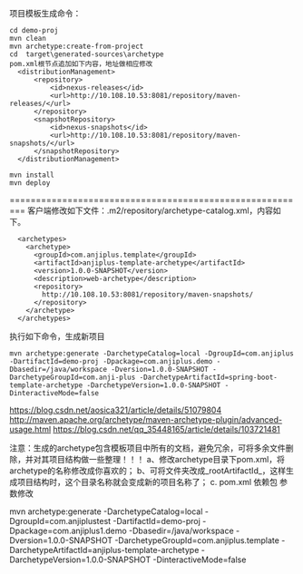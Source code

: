 项目模板生成命令：
```
cd demo-proj
mvn clean
mvn archetype:create-from-project
cd  target\generated-sources\archetype
pom.xml根节点追加如下内容，地址做相应修改
  <distributionManagement>
      <repository>
          <id>nexus-releases</id>
          <url>http://10.108.10.53:8081/repository/maven-releases/</url>
      </repository>
      <snapshotRepository>
          <id>nexus-snapshots</id>
          <url>http://10.108.10.53:8081/repository/maven-snapshots/</url>
      </snapshotRepository>
  </distributionManagement>

mvn install
mvn deploy
```
=========================================================
客户端修改如下文件：.m2/repository/archetype-catalog.xml，内容如下。
```
  <archetypes>
    <archetype>
      <groupId>com.anjiplus.template</groupId>
      <artifactId>anjiplus-template-archetype</artifactId>
      <version>1.0.0-SNAPSHOT</version>
      <description>web-archetype</description>
      <repository>
		http://10.108.10.53:8081/repository/maven-snapshots/
	  </repository>
    </archetype>
  </archetypes>
```
  
执行如下命令，生成新项目
```
mvn archetype:generate -DarchetypeCatalog=local -DgroupId=com.anjiplus -DartifactId=demo-proj -Dpackage=com.anjiplus.demo -Dbasedir=/java/workspace -Dversion=1.0.0-SNAPSHOT -DarchetypeGroupId=com.anji-plus -DarchetypeArtifactId=spring-boot-template-archetype -DarchetypeVersion=1.0.0-SNAPSHOT -DinteractiveMode=false
```

https://blog.csdn.net/aosica321/article/details/51079804
http://maven.apache.org/archetype/maven-archetype-plugin/advanced-usage.html
https://blog.csdn.net/qq_35448165/article/details/103721481

注意：生成的archetype包含模板项目中所有的文档，避免冗余，可将多余文件删除，并对其项目结构做一些整理！！！
a、修改archetype目录下pom.xml，将archetype的名称修改成你喜欢的；
b、可将文件夹改成_rootArtifactId_，这样生成项目结构时，这个目录名称就会变成新的项目名称了；
c. pom.xml 依赖包 参数修改

mvn archetype:generate -DarchetypeCatalog=local -DgroupId=com.anjiplustest -DartifactId=demo-proj -Dpackage=com.anjiplus1.demo -Dbasedir=/java/workspace -Dversion=1.0.0-SNAPSHOT -DarchetypeGroupId=com.anjiplus.template -DarchetypeArtifactId=anjiplus-template-archetype -DarchetypeVersion=1.0.0-SNAPSHOT -DinteractiveMode=false